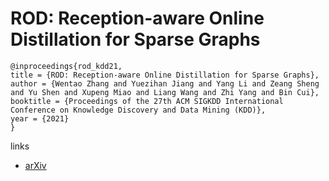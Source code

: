 # ROD: Reception-aware Online Distillation for Sparse Graphs

```
@inproceedings{rod_kdd21,
title = {ROD: Reception-aware Online Distillation for Sparse Graphs},
author = {Wentao Zhang and Yuezihan Jiang and Yang Li and Zeang Sheng and Yu Shen and Xupeng Miao and Liang Wang and Zhi Yang and Bin Cui},
booktitle = {Proceedings of the 27th ACM SIGKDD International Conference on Knowledge Discovery and Data Mining (KDD)},
year = {2021}
}
```

links
- [arXiv](https://arxiv.org/abs/2107.11789)
